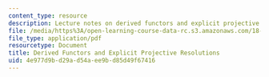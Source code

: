 ```yaml
---
content_type: resource
description: Lecture notes on derived functors and explicit projective resolutions.
file: /media/https%3A/open-learning-course-data-rc.s3.amazonaws.com/18-786-number-theory-ii-class-field-theory-spring-2016/4e977d9bd29ad54aee9bd85d49f67416_MIT18_786S16_lec12.pdf
file_type: application/pdf
resourcetype: Document
title: Derived Functors and Explicit Projective Resolutions
uid: 4e977d9b-d29a-d54a-ee9b-d85d49f67416
---
```

